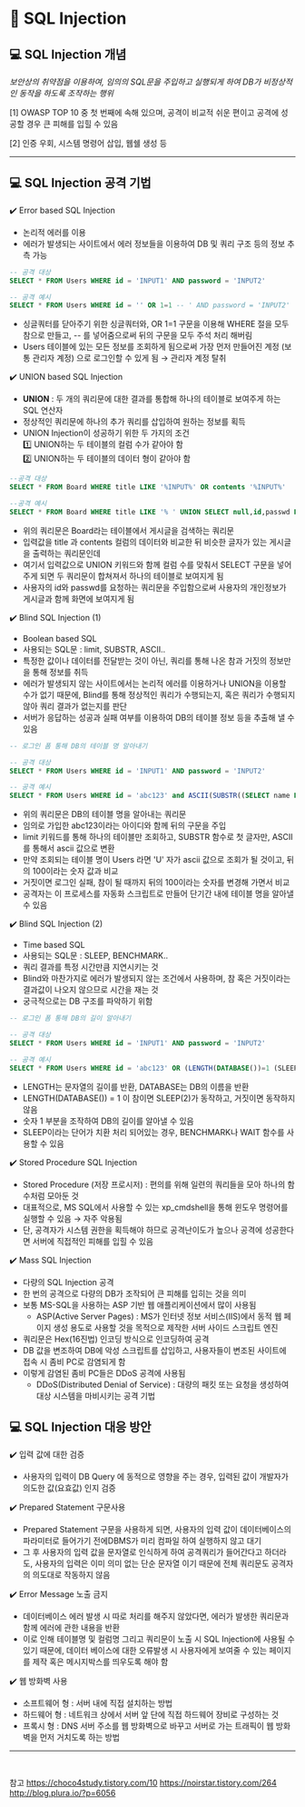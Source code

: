 # :pushpin: SQL Injection

## :computer: SQL Injection 개념

_보안상의 취약점을 이용하여, 임의의 SQL문을 주입하고 실행되게 하여 DB가 비정상적인 동작을 하도록 조작하는 행위_
    
[1] OWASP TOP 10 중 첫 번째에 속해 있으며, 공격이 비교적 쉬운 편이고 공격에 성공할 경우 큰 피해를 입힐 수 있음

[2] 인증 우회, 시스템 명령어 삽입, 웹쉘 생성 등
    
---

## 💻 SQL Injection 공격 기법

:heavy_check_mark: Error based SQL Injection
- 논리적 에러를 이용
- 에러가 발생되는 사이트에서 에러 정보들을 이용하여 DB 및 쿼리 구조 등의 정보 추측 가능

```SQL
-- 공격 대상
SELECT * FROM Users WHERE id = 'INPUT1' AND password = 'INPUT2'

-- 공격 예시
SELECT * FROM Users WHERE id = '' OR 1=1 -- ' AND password = 'INPUT2'
```     
- 싱글쿼터를 닫아주기 위한 싱글쿼터와, OR 1=1 구문을 이용해 WHERE 절을 모두 참으로 만들고, -- 를 넣어줌으로써 뒤의 구문을 모두 주석 처리 해버림
- Users 테이블에 있는 모든 정보를 조회하게 됨으로써 가장 먼저 만들어진 계정 (보통 관리자 계정) 으로 로그인할 수 있게 됨 → 관리자 계정 탈취            
             
             
:heavy_check_mark: UNION based SQL Injection
- **UNION** : 두 개의 쿼리문에 대한 결과를 통합해 하나의 테이블로 보여주게 하는 SQL 연산자
- 정상적인 쿼리문에 하나의 추가 쿼리를 삽입하여 원하는 정보를 획득
-  UNION Injection이 성공하기 위한 두 가지의 조건      
   1️⃣ UNION하는 두 테이블의 컬럼 수가 같아야 함       
   2️⃣ UNION하는 두 테이블의 데이터 형이 같아야 함
```SQL
--공격 대상
SELECT * FROM Board WHERE title LIKE '%INPUT%' OR contents '%INPUT%'

--공격 예시
SELECT * FROM Board WHERE title LIKE '% ' UNION SELECT null,id,passwd FROM Users -- INPUT%' OR contents '%INPUT%'
```
- 위의 쿼리문은 Board라는 테이블에서 게시글을 검색하는 쿼리문
- 입력값을 title 과 contents 컬럼의 데이터와 비교한 뒤 비슷한 글자가 있는 게시글을 출력하는 쿼리문인데
- 여기서 입력값으로 UNION 키워드와 함께 컬럼 수를 맞춰서 SELECT 구문을 넣어주게 되면 두 쿼리문이 합쳐져서 하나의 테이블로 보여지게 됨
- 사용자의 id와 passwd를 요청하는 쿼리문을 주입함으로써 사용자의 개인정보가 게시글과 함께 화면에 보여지게 됨

:heavy_check_mark: Blind SQL Injection (1)
- Boolean based SQL
- 사용되는 SQL문 : limit, SUBSTR, ASCII..
- 특정한 값이나 데이터를 전달받는 것이 아닌, 쿼리를 통해 나온 참과 거짓의 정보만을 통해 정보를 취득
- 에러가 발생되지 않는 사이트에서는 논리적 에러를 이용하거나 UNION을 이용할 수가 없기 때문에, Blind를 통해 정상적인 쿼리가 수행되는지, 혹은 쿼리가 수행되지 않아 쿼리 결과가 없는지를 판단
- 서버가 응답하는 성공과 실패 여부를 이용하여 DB의 테이블 정보 등을 추출해 낼 수 있음

```SQL
-- 로그인 폼 통해 DB의 테이블 명 알아내기

-- 공격 대상
SELECT * FROM Users WHERE id = 'INPUT1' AND password = 'INPUT2'

-- 공격 예시 
SELECT * FROM Users WHERE id = 'abc123' and ASCII(SUBSTR((SELECT name FROM information_schema.tables WHERE table_type='base table' limit 0,1),1,1)) > 100 (로그인이 될 때까지 시도) -- INPUT1' AND password = 'INPUT2'
```
- 위의 쿼리문은 DB의 테이블 명을 알아내는 쿼리문
- 임의로 가입한 abc123이라는 아이디와 함께 뒤의 구문을 주입
- limit 키워드를 통해 하나의 테이블만 조회하고, SUBSTR 함수로 첫 글자만, ASCII를 통해서 ascii 값으로 변환
- 만약 조회되는 테이블 명이 Users 라면 'U' 자가 ascii 값으로 조회가 될 것이고, 뒤의 100이라는 숫자 값과 비교
- 거짓이면 로그인 실패, 참이 될 때까지 뒤의 100이라는 숫자를 변경해 가면서 비교
- 공격자는 이 프로세스를 자동화 스크립트로 만들어 단기간 내에 테이블 명을 알아낼 수 있음


:heavy_check_mark: Blind SQL Injection (2)
- Time based SQL
- 사용되는 SQL문 : SLEEP, BENCHMARK..
- 쿼리 결과를 특정 시간만큼 지연시키는 것
- Blind와 마찬가지로 에러가 발생되지 않는 조건에서 사용하며, 참 혹은 거짓이라는 결과값이 나오지 않으므로 시간을 재는 것
- 궁극적으로는 DB 구조를 파악하기 위함

```SQL
-- 로그인 폼 통해 DB의 길이 알아내기

-- 공격 대상
SELECT * FROM Users WHERE id = 'INPUT1' AND password = 'INPUT2'

-- 공격 예시 
SELECT * FROM Users WHERE id = 'abc123' OR (LENGTH(DATABASE())=1 (SLEEP 할 때까지 시도) AND SLEEP(2)) -- INPUT1' AND password = 'INPUT2'
```
- LENGTH는 문자열의 길이를 반환, DATABASE는 DB의 이름을 반환
- LENGTH(DATABASE()) = 1 이 참이면 SLEEP(2)가 동작하고, 거짓이면 동작하지 않음
- 숫자 1 부분을 조작하여 DB의 길이를 알아낼 수 있음
- SLEEP이라는 단어가 치환 처리 되어있는 경우, BENCHMARK나 WAIT 함수를 사용할 수 있음

:heavy_check_mark: Stored Procedure SQL Injection
- Stored Procedure (저장 프로시저) : 편의를 위해 일련의 쿼리들을 모아 하나의 함수처럼 모아둔 것
- 대표적으로, MS SQL에서 사용할 수 있는 xp_cmdshell을 통해 윈도우 명령어를 실행할 수 있음 → 자주 악용됨
- 단, 공격자가 시스템 권한을 획득해야 하므로 공격난이도가 높으나 공격에 성공한다면 서버에 직접적인 피해를 입힐 수 있음
           
:heavy_check_mark: Mass SQL Injection
- 다량의 SQL Injection 공격
- 한 번의 공격으로 다량의 DB가 조작되어 큰 피해를 입히는 것을 의미
- 보통 MS-SQL을 사용하는 ASP 기반 웹 애플리케이션에서 많이 사용됨
  - ASP(Active Server Pages) : MS가 인터넷 정보 서비스(IIS)에서 동적 웹 페이지 생성 용도로 사용할 것을 목적으로 제작한 서버 사이드 스크립트 엔진
- 쿼리문은 Hex(16진법) 인코딩 방식으로 인코딩하여 공격
- DB 값을 변조하여 DB에 악성 스크립트를 삽입하고, 사용자들이 변조된 사이트에 접속 시 좀비 PC로 감염되게 함
- 이렇게 감염된 좀비 PC들은 DDoS 공격에 사용됨
  - DDoS(Distributed Denial of Service) : 대량의 패킷 또는 요청을 생성하여 대상 시스템을 마비시키는 공격 기법 

## :computer: SQL Injection 대응 방안
         
✔️ 입력 값에 대한 검증
- 사용자의 입력이 DB Query 에 동적으로 영향을 주는 경우, 입력된 값이 개발자가 의도한 값(요효값) 인지 검증
  
  

✔️ Prepared Statement 구문사용
- Prepared Statement 구문을 사용하게 되면, 사용자의 입력 값이 데이터베이스의 파라미터로 들어가기 전에DBMS가 미리 컴파일 하여 실행하지 않고 대기
- 그 후 사용자의 입력 값을 문자열로 인식하게 하여 공격쿼리가 들어간다고 하더라도, 사용자의 입력은 이미 의미 없는 단순 문자열 이기 때문에 전체 쿼리문도 공격자의 의도대로 작동하지 않음

:heavy_check_mark: Error Message 노출 금지
- 데이터베이스 에러 발생 시 따로 처리를 해주지 않았다면, 에러가 발생한 쿼리문과 함께 에러에 관한 내용을 반환
- 이로 인해 테이블명 및 컬럼명 그리고 쿼리문이 노출 시  SQL Injection에 사용될 수 있기 때문에, 데이터 베이스에 대한 오류발생 시 사용자에게 보여줄 수 있는 페이지를 제작 혹은 메시지박스를 띄우도록 해야 함


:heavy_check_mark: 웹 방화벽 사용
- 소프트웨어 형 : 서버 내에 직접 설치하는 방법
- 하드웨어 형 : 네트워크 상에서 서버 앞 단에 직접 하드웨어 장비로 구성하는 것
- 프록시 형 : DNS 서버 주소를 웹 방화벽으로 바꾸고 서버로 가는 트래픽이 웹 방화벽을 먼저 거치도록 하는 방법





---

<br>

참고
https://choco4study.tistory.com/10
https://noirstar.tistory.com/264
http://blog.plura.io/?p=6056
